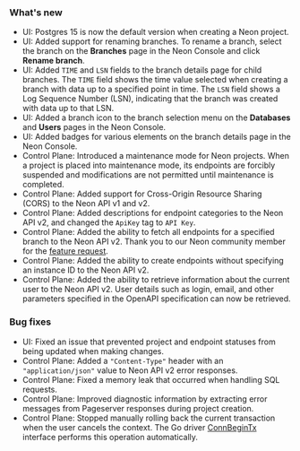 ### What's new

- UI: Postgres 15 is now the default version when creating a Neon project.
- UI: Added support for renaming branches. To rename a branch, select the branch on the **Branches** page in the Neon Console and click **Rename branch**.  
- UI: Added `TIME` and `LSN` fields to the branch details page for child branches. The `TIME` field shows the time value selected when creating a branch with data up to a specified point in time. The `LSN` field shows a Log Sequence Number (LSN), indicating that the branch was created with data up to that LSN.
- UI: Added a branch icon to the branch selection menu on the **Databases** and **Users** pages in the Neon Console.
- UI: Added badges for various elements on the branch details page in the Neon Console.
- Control Plane: Introduced a maintenance mode for Neon projects. When a project is placed into maintenance mode, its endpoints are forcibly suspended and modifications are not permitted until maintenance is completed.
- Control Plane: Added support for Cross-Origin Resource Sharing (CORS) to the Neon API v1 and v2.
- Control Plane: Added descriptions for endpoint categories to the Neon API v2, and changed the `ApiKey` tag to `API Key`.
- Control Plane: Added the ability to fetch all endpoints for a specified branch to the Neon API v2. Thank you to our Neon community member for the [feature request](https://community.neon.tech/t/api-route-feature-request-suggestion-get-v2-projects-project-id-branches-branch-id-endpoints/246).
- Control Plane: Added the ability to create endpoints without specifying an instance ID to the Neon API v2.
- Control Plane: Added the ability to retrieve information about the current user to the Neon API v2. User details such as login, email, and other parameters specified in the OpenAPI specification can now be retrieved.

### Bug fixes

- UI: Fixed an issue that prevented project and endpoint statuses from being updated when making changes.
- Control Plane: Added a `"Content-Type"` header with an `"application/json"` value to Neon API v2 error responses.
- Control Plane: Fixed a memory leak that occurred when handling SQL requests.
- Control Plane: Improved diagnostic information by extracting error messages from Pageserver responses during project creation.
- Control Plane: Stopped manually rolling back the current transaction when the user cancels the context. The Go driver [ConnBeginTx](https://pkg.go.dev/database/sql/driver#ConnBeginTx) interface performs this operation automatically.
